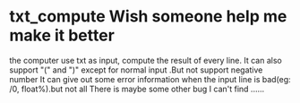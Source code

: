 txt_compute  Wish someone help me make it better 
===========

the computer use txt as input,  compute the result of every line. 
It can also support "(" and ")" except for normal input .But not support negative number
It can give out some error information when the input line is bad(eg: /0, float%).but not all
There is maybe some other bug I can't find ...... 


